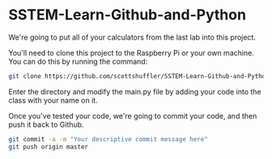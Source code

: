 # SSTEM-Learn-Github-and-Python 

We're going to put all of your calculators from the last lab into this project. 

You'll need to clone this project to the Raspberry Pi or your own machine. You can do this by running the command: 
``` bash
git clone https://github.com/scottshuffler/SSTEM-Learn-Github-and-Python.git
```

Enter the directory and modify the main.py file by adding your code into the class with your name on it. 

Once you've tested your code, we're going to commit your code, and then push it back to Github. 
``` bash
git commit -a -m "Your descriptive commit message here"
git push origin master
```
